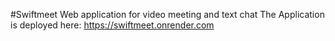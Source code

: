 
#Swiftmeet
Web application for video meeting and text chat
The Application is deployed here: https://swiftmeet.onrender.com
